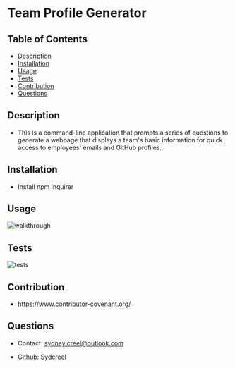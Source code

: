 # Team Profile Generator

## Table of Contents
* [Description](#description)
* [Installation](#installation)
* [Usage](#usage)
* [Tests](#tests)
* [Contribution](#contribution)
* [Questions](#questions)

## Description
* This is a command-line application that prompts a series of questions to generate a webpage that displays a team's basic information for quick access to employees' emails and GitHub profiles.

## Installation
* Install npm inquirer

## Usage
![walkthrough](https://user-images.githubusercontent.com/71848212/113350467-216c6600-92ff-11eb-8213-3c09e8e73997.gif)

## Tests
![tests](https://user-images.githubusercontent.com/71848212/113350219-ca669100-92fe-11eb-865c-28ca43355cce.PNG)

## Contribution
* https://www.contributor-covenant.org/

## Questions
* Contact: sydney.creel@outlook.com

* Github: [Sydcreel](https://github.com/Sydcreel)
